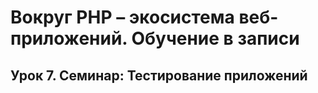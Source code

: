 # Вокруг PHP – экосистема веб-приложений. Обучение в записи
## Урок 7. Семинар: Тестирование приложений
